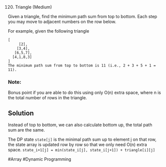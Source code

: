 120. Triangle (Medium)

Given a triangle, find the minimum path sum from top to bottom. Each step you may move to adjacent numbers on the row below.

For example, given the following triangle
```
[
     [2],
    [3,4],
   [6,5,7],
  [4,1,8,3]
]
The minimum path sum from top to bottom is 11 (i.e., 2 + 3 + 5 + 1 = 11).
```

### Note:
Bonus point if you are able to do this using only O(n) extra space, where n is the total number of rows in the triangle.

## Solution
Instead of top to bottom, we can also calculate bottom up, the total path sum are the same.

The DP state `state[j]` is the minimal path sum up to element j on that row, the state array is updated row by row so that we only need O(n) extra space.
`state_i+1[j] = min(state_i[j], state_i[j+1]) + triangle[i][j]`

#Array #Dynamic Programming
